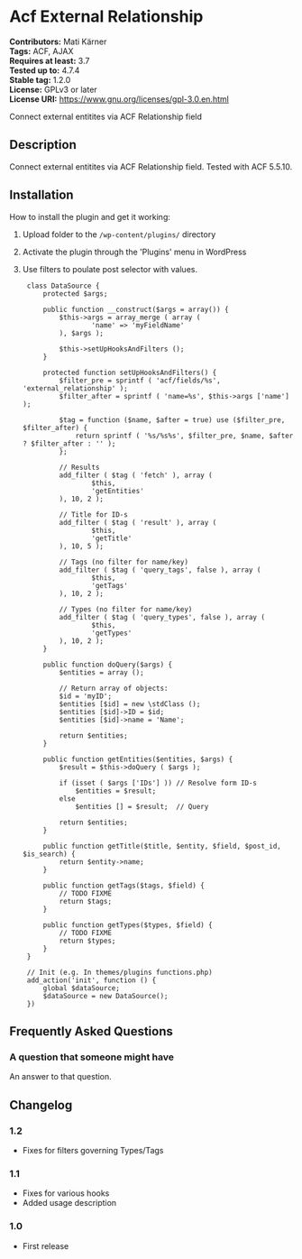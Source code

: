 # Acf External Relationship #
**Contributors:** Mati Kärner  
**Tags:** ACF, AJAX  
**Requires at least:** 3.7  
**Tested up to:** 4.7.4  
**Stable tag:** 1.2.0  
**License:** GPLv3 or later  
**License URI:** https://www.gnu.org/licenses/gpl-3.0.en.html  

Connect external entitites via ACF Relationship field

## Description ##

Connect external entitites via ACF Relationship field. Tested with ACF 5.5.10.

## Installation ##

How to install the plugin and get it working:

1. Upload folder to the `/wp-content/plugins/` directory
2. Activate the plugin through the 'Plugins' menu in WordPress
3. Use filters to poulate post selector with values. 

	    class DataSource {
		    protected $args;
	        
	        public function __construct($args = array()) {
	            $this->args = array_merge ( array (
	                    'name' => 'myFieldName' 
	            ), $args );
	            
	            $this->setUpHooksAndFilters ();
	        }
	        
	        protected function setUpHooksAndFilters() {
	            $filter_pre = sprintf ( 'acf/fields/%s', 'external_relationship' );
	            $filter_after = sprintf ( 'name=%s', $this->args ['name'] );
	        
	            $tag = function ($name, $after = true) use ($filter_pre, $filter_after) {
				    return sprintf ( '%s/%s%s', $filter_pre, $name, $after ? $filter_after : '' );
			    };
	
	            // Results
	            add_filter ( $tag ( 'fetch' ), array (
	                    $this,
	                    'getEntities'
	            ), 10, 2 );
	        
	            // Title for ID-s
	            add_filter ( $tag ( 'result' ), array (
	                    $this,
	                    'getTitle'
	            ), 10, 5 );
	        
	            // Tags (no filter for name/key)
	            add_filter ( $tag ( 'query_tags', false ), array (
	                    $this,
	                    'getTags'
	            ), 10, 2 );
	        
	            // Types (no filter for name/key)
	            add_filter ( $tag ( 'query_types', false ), array (
	                    $this,
	                    'getTypes'
	            ), 10, 2 );
	        }
	
	        public function doQuery($args) {
	            $entities = array ();
	
	            // Return array of objects:
	            $id = 'myID';
	            $entities [$id] = new \stdClass ();
	            $entities [$id]->ID = $id;
	            $entities [$id]->name = 'Name';
	
	            return $entities;
	        }
	
	        public function getEntities($entities, $args) {
	            $result = $this->doQuery ( $args );
	            
	            if (isset ( $args ['IDs'] )) // Resolve form ID-s
	                $entities = $result;
	            else
	                $entities [] = $result;  // Query
	            
	            return $entities;
	        }
	        
	        public function getTitle($title, $entity, $field, $post_id, $is_search) {
	            return $entity->name;
	        }
	        
	        public function getTags($tags, $field) {
	            // TODO FIXME
	            return $tags;
	        }
	        
	        public function getTypes($types, $field) {
	            // TODO FIXME
	            return $types;
	        }
	    }
	
	    // Init (e.g. In themes/plugins functions.php)
	    add_action('init', function () {
	        global $dataSource;
	        $dataSource = new DataSource();
	    })


## Frequently Asked Questions ##

### A question that someone might have ###

An answer to that question.

## Changelog ##
### 1.2 ###
* Fixes for filters governing Types/Tags

### 1.1 ###
* Fixes for various hooks
* Added usage description

### 1.0 ###
* First release
